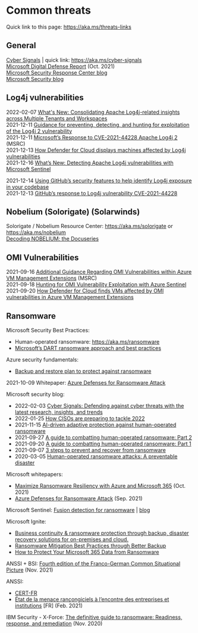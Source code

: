 # Common threats

Quick link to this page: https://aka.ms/threats-links

## General

[Cyber Signals](https://news.microsoft.com/cyber-signals/) | quick link: https://aka.ms/cyber-signals  
[Microsoft Digital Defense Report](https://www.microsoft.com/en-us/security/business/microsoft-digital-defense-report) (Oct. 2021)  
[Microsoft Security Response Center blog](https://msrc-blog.microsoft.com/)  
[Microsoft Security blog](https://www.microsoft.com/security/blog/)

## Log4j vulnerabilities

2022-02-07 [What's New: Consolidating Apache Log4j-related insights across Multiple Tenants and Workspaces](https://techcommunity.microsoft.com/t5/microsoft-sentinel-blog/what-s-new-consolidating-apache-log4j-related-insights-across/ba-p/3061161)  
2021-12-11 [Guidance for preventing, detecting, and hunting for exploitation of the Log4j 2 vulnerability](https://www.microsoft.com/security/blog/2021/12/11/guidance-for-preventing-detecting-and-hunting-for-cve-2021-44228-log4j-2-exploitation/)  
2021-12-11 [Microsoft’s Response to CVE-2021-44228 Apache Log4j 2](https://msrc-blog.microsoft.com/2021/12/11/microsofts-response-to-cve-2021-44228-apache-log4j2/) (MSRC)  
2021-12-13 [How Defender for Cloud displays machines affected by Log4j vulnerabilities](https://techcommunity.microsoft.com/t5/microsoft-defender-for-cloud/how-defender-for-cloud-displays-machines-affected-by-log4j/ba-p/3037271)  
2021-12-16 [What’s New: Detecting Apache Log4j vulnerabilities with Microsoft Sentinel](https://techcommunity.microsoft.com/t5/microsoft-sentinel-blog/what-s-new-detecting-apache-log4j-vulnerabilities-with-microsoft/ba-p/3040391)

2021-12-14 [Using GitHub’s security features to help identify Log4j exposure in your codebase](https://github.blog/2021-12-14-using-githubs-security-features-identify-log4j-exposure-codebase/)  
2021-12-13 [GitHub’s response to Log4j vulnerability CVE-2021-44228](https://github.blog/2021-12-13-githubs-response-to-log4j-vulnerability-cve-2021-44228/)

## Nobelium (Solorigate) (Solarwinds)

Solorigate / Nobelium Resource Center: https://aka.ms/solorigate or https://aka.ms/nobelium  
[Decoding NOBELIUM: the Docuseries](https://www.youtube.com/playlist?list=PL3ZTgFEc7Lyt46DSa1sUR9YUK1OuGIeNB)

## OMI Vulnerabilities

2021-09-16 [Additional Guidance Regarding OMI Vulnerabilities within Azure VM Management Extensions](https://msrc-blog.microsoft.com/2021/09/16/additional-guidance-regarding-omi-vulnerabilities-within-azure-vm-management-extensions/) (MSRC)  
2021-09-18 [Hunting for OMI Vulnerability Exploitation with Azure Sentinel](https://techcommunity.microsoft.com/t5/microsoft-sentinel-blog/hunting-for-omi-vulnerability-exploitation-with-azure-sentinel/ba-p/2764093)  
2021-09-20 [How Defender for Cloud finds VMs affected by OMI vulnerabilities in Azure VM Management Extensions](https://techcommunity.microsoft.com/t5/microsoft-defender-for-cloud/how-defender-for-cloud-finds-vms-affected-by-omi-vulnerabilities/ba-p/2767240)

## Ransomware

Microsoft Security Best Practices:
 * Human-operated ransomware: https://aka.ms/ransomware
 * [Microsoft’s DART ransomware approach and best practices](https://docs.microsoft.com/en-us/security/compass/incident-response-playbook-dart-ransomware-approach)

Azure security fundamentals:
* [Backup and restore plan to protect against ransomware](https://docs.microsoft.com/en-us/azure/security/fundamentals/backup-plan-to-protect-against-ransomware)

2021-10-09 Whitepaper: [Azure Defenses for Ransomware Attack](https://azure.microsoft.com/en-us/resources/azure-defenses-for-ransomware-attack/)  

Microsoft security blog:
* 2022-02-03 [Cyber Signals: Defending against cyber threats with the latest research, insights, and trends](https://www.microsoft.com/security/blog/2022/02/03/cyber-signals-defending-against-cyber-threats-with-the-latest-research-insights-and-trends/)
* 2022-01-25 [How CISOs are preparing to tackle 2022](https://www.microsoft.com/security/blog/2022/01/25/how-cisos-are-preparing-to-tackle-2022/)
* 2021-11-15 [AI-driven adaptive protection against human-operated ransomware](https://www.microsoft.com/security/blog/2021/11/15/ai-driven-adaptive-protection-against-human-operated-ransomware/)
* 2021-09-27 [A guide to combatting human-operated ransomware: Part 2](https://www.microsoft.com/security/blog/2021/09/27/a-guide-to-combatting-human-operated-ransomware-part-2/)
* 2021-09-20 [A guide to combatting human-operated ransomware: Part 1](https://www.microsoft.com/security/blog/2021/09/20/a-guide-to-combatting-human-operated-ransomware-part-1/)
* 2021-09-07 [3 steps to prevent and recover from ransomware](https://www.microsoft.com/security/blog/2021/09/07/3-steps-to-prevent-and-recover-from-ransomware/)
* 2020-03-05 [Human-operated ransomware attacks: A preventable disaster](https://www.microsoft.com/security/blog/2020/03/05/human-operated-ransomware-attacks-a-preventable-disaster/)

Microsoft whitepapers:
* [Maximize Ransomware Resiliency with Azure and Microsoft 365](https://azure.microsoft.com/en-us/resources/maximize-ransomware-resiliency-with-azure-and-microsoft-365/) (Oct. 2021)
* [Azure Defenses for Ransomware Attack](https://azure.microsoft.com/en-us/resources/azure-defenses-for-ransomware-attack/) (Sep. 2021)

Microsoft Sentinel: [Fusion detection for ransomware](https://docs.microsoft.com/en-us/azure/sentinel/fusion#fusion-for-ransomware) | [blog](https://techcommunity.microsoft.com/t5/microsoft-sentinel-blog/what-s-new-fusion-detection-for-ransomware/ba-p/2621373)

Microsoft Ignite:
* [Business continuity & ransomware protection through backup, disaster recovery solutions for on-premises and cloud.](https://myignite.microsoft.com/sessions/091d407f-0540-48ac-b24c-8c881d1ea634?source=sessions)
* [Ransomware Mitigation Best Practices through Better Backup](https://myignite.microsoft.com/sessions/666bab87-d9b7-4a13-a41b-c056d32d8034?source=sessions)
* [How to Protect Your Microsoft 365 Data from Ransomware](https://myignite.microsoft.com/sessions/37fa0101-6482-4c15-a1a7-50fe533048f4?source=sessions)

ANSSI + BSI: [Fourth edition of the Franco-German Common Situational Picture](https://www.ssi.gouv.fr/uploads/2021/11/anssi_bsi_csp_2021.pdf) (Nov. 2021)

ANSSI:
* [CERT-FR](https://cert.ssi.gouv.fr/)  
* [État de la menace rançongiciels à l’encontre des entreprises et institutions](https://cert.ssi.gouv.fr/cti/CERTFR-2021-CTI-001/) [FR] (Feb. 2021)

IBM Security - X-Force: [The definitive guide to ransomware: Readiness, response, and remediation](https://www.ibm.com/downloads/cas/EV6NAQR4) (Nov. 2020)